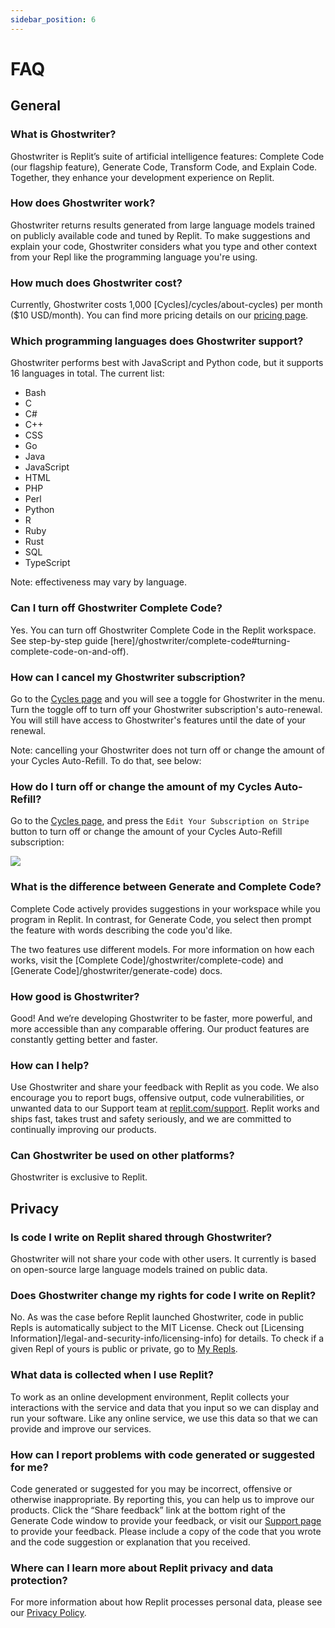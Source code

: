 ```yaml
---
sidebar_position: 6
---
```


# FAQ

## General

### What is Ghostwriter?

Ghostwriter is Replit’s suite of artificial intelligence features: Complete Code (our flagship feature), Generate Code, Transform Code, and Explain Code. Together, they enhance your development experience on Replit.

### How does Ghostwriter work?

Ghostwriter returns results generated from large language models trained on publicly available code and tuned by Replit. To make suggestions and explain your code, Ghostwriter considers what you type and other context from your Repl like the programming language you're using.

### How much does Ghostwriter cost?

Currently, Ghostwriter costs 1,000 [Cycles]/cycles/about-cycles) per month ($10 USD/month). You can find more pricing details on our [pricing page](https://replit.com/pricing).

### Which programming languages does Ghostwriter support?

Ghostwriter performs best with JavaScript and Python code, but it supports 16 languages in total. The current list:

- Bash
- C
- C#
- C++
- CSS
- Go
- Java
- JavaScript
- HTML
- PHP
- Perl
- Python
- R
- Ruby
- Rust
- SQL
- TypeScript

Note: effectiveness may vary by language.

### Can I turn off Ghostwriter Complete Code?

Yes. You can turn off Ghostwriter Complete Code in the Replit workspace. See step-by-step guide [here]/ghostwriter/complete-code#turning-complete-code-on-and-off).

### How can I cancel my Ghostwriter subscription?

Go to the [Cycles page](https://replit.com/cycles) and you will see a toggle for Ghostwriter in the menu. Turn the toggle off to turn off your Ghostwriter subscription's auto-renewal. You will still have access to Ghostwriter's features until the date of your renewal.

Note: cancelling your Ghostwriter does not turn off or change the amount of your Cycles Auto-Refill. To do that, see below:

### How do I turn off or change the amount of my Cycles Auto-Refill?

Go to the [Cycles page](https://replit.com/cycles), and press the `Edit Your Subscription on Stripe` button to turn off or change the amount of your Cycles Auto-Refill subscription:

<img
   src="https://replit-docs-images.util.repl.co/images/ghostwriter/cycles-auto-refill-settings.png" />

### What is the difference between Generate and Complete Code?

Complete Code actively provides suggestions in your workspace while you program in Replit. In contrast, for Generate Code, you select then prompt the feature with words describing the code you'd like.

The two features use different models. For more information on how each works, visit the [Complete Code]/ghostwriter/complete-code) and [Generate Code]/ghostwriter/generate-code) docs.

### How good is Ghostwriter?

Good! And we’re developing Ghostwriter to be faster, more powerful, and more accessible than any comparable offering. Our product features are constantly getting better and faster.

### How can I help?

Use Ghostwriter and share your feedback with Replit as you code. We also encourage you to report bugs, offensive output, code vulnerabilities, or unwanted data to our Support team at [replit.com/support](https://replit.com/support). Replit works and ships fast, takes trust and safety seriously, and we are committed to continually improving our products.

### Can Ghostwriter be used on other platforms?

Ghostwriter is exclusive to Replit.

## Privacy

### Is code I write on Replit shared through Ghostwriter?

Ghostwriter will not share your code with other users. It currently is based on open-source large language models trained on public data.

### Does Ghostwriter change my rights for code I write on Replit?

No. As was the case before Replit launched Ghostwriter, code in public Repls is automatically subject to the MIT License. Check out [Licensing Information]/legal-and-security-info/licensing-info) for details. To check if a given Repl of yours is public or private, go to [My Repls](https://replit.com/repls).

### What data is collected when I use Replit?

To work as an online development environment, Replit collects your interactions with the service and data that you input so we can display and run your software. Like any online service, we use this data so that we can provide and improve our services.

### How can I report problems with code generated or suggested for me?

Code generated or suggested for you may be incorrect, offensive or otherwise inappropriate. By reporting this, you can help us to improve our products. Click the “Share feedback” link at the bottom right of the Generate Code window to provide your feedback, or visit our [Support page](https://support-form.util.repl.co/) to provide your feedback. Please include a copy of the code that you wrote and the code suggestion or explanation that you received.

### Where can I learn more about Replit privacy and data protection?

For more information about how Replit processes personal data, please see our [Privacy Policy](http://replit.com/privacy).
